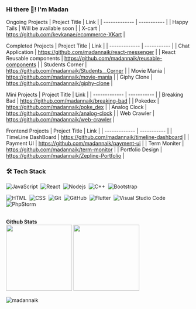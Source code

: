 
### Hi there 👋! I'm Madan

Ongoing Projects
| Project Title | Link | 
| ------------- | ----------- |
| Happy Tails   | Will be available soon   |
| X-cart  | https://github.com/kevkanae/ecommerce-XKart  |


Completed Projects
| Project Title | Link |
| ------------- | ----------- | 
| Chat Application   | https://github.com/madannaik/react-messenger  |
| React Reusable components  | https://github.com/madannaik/reusable-components  |
| Students Corner  | https://github.com/madannaik/Students__Corner  |
| Movie Mania  | https://github.com/madannaik/movie-mania  |
| Giphy Clone  | https://github.com/madannaik/giphy-clone  |

Mini Projects
| Project Title | Link |
| ------------- | ----------- | 
| Breaking Bad  | https://github.com/madannaik/breaking-bad  |
| Pokedex   | https://github.com/madannaik/poke_dex  |
| Analog Clock  | https://github.com/madannaik/analog-clock  |
| Web Crawler  | https://github.com/madannaik/web-crawler  |


Frontend Projects
| Project Title | Link |
| ------------- | ----------- | 
| TimeLine DashBoard  | https://github.com/madannaik/timeline-dashboard  |
| Payment UI  | https://github.com/madannaik/payment-ui  |
| Term Moniter  | https://github.com/madannaik/term-monitor  |
| Portfolio Design  | https://github.com/madannaik/Zepline-Portfolio |


<h3>🛠 Tech Stack</h3>

![JavaScript](https://img.shields.io/badge/-JavaScript-05122A?style=flat&logo=javascript)&nbsp;
![React](https://img.shields.io/badge/-React-05122A?style=flat&logo=react)&nbsp;
![Nodejs](https://img.shields.io/badge/-Node.js-05122A?style=flat&logo=node.js)&nbsp;
![C++](https://img.shields.io/badge/-C++-05122A?style=flat&logo=C%2B%2B&logoColor=00599C)&nbsp;
![Bootstrap](https://img.shields.io/badge/-Bootstrap-05122A?style=flat&logo=bootstrap&logoColor=563D7C)&nbsp;

![HTML](https://img.shields.io/badge/-HTML-05122A?style=flat&logo=HTML5)&nbsp;
![CSS](https://img.shields.io/badge/-CSS-05122A?style=flat&logo=CSS3&logoColor=1572B6)&nbsp;
![Git](https://img.shields.io/badge/-Git-05122A?style=flat&logo=git)&nbsp;
![GitHub](https://img.shields.io/badge/-GitHub-05122A?style=flat&logo=github)&nbsp;
![Flutter](https://img.shields.io/badge/-Flutter-05122A?style=flat&logo=flutter)&nbsp;
![Visual Studio Code](https://img.shields.io/badge/-Visual%20Studio%20Code-05122A?style=flat&logo=visual-studio-code&logoColor=007ACC)&nbsp;
![PhpStorm](https://img.shields.io/badge/-Phpstorm-05122A?style=flat&logo=phpstorm&logoColor=007ACC)&nbsp;


<br>


<summary><b> Github Stats</b></summary>
<!-- <details open> -->
<span>
       <img height="180em"  src="https://github-readme-stats.vercel.app/api?username=madannaik&show_icons=true&theme=dracula"/>
       <img height="180em"  src="https://github-readme-stats.vercel.app/api/top-langs/?username=madannaik&layout=compact"/>
</span>
<!-- </details -->
<!-- 
[![Madan's GitHub stats](https://github-readme-stats.vercel.app/api?username=madannaik&show_icons=true&theme=dracula)](https://github.com/madannaik/github-readme-stats)
[![Top Langs](https://github-readme-stats.vercel.app/api/top-langs/?username=madannaik&layout=compact)](https://github.com/madannaik/github-readme-stats)
-->


<p align="left"> <img src="https://komarev.com/ghpvc/?username=madannaik&label=Profile%20views&color=0e75b6&style=flat" alt="madannaik" /> </p>


</div>





<!-- ![Material-UI](https://img.shields.io/badge/Material--UI-05122A?style=flat&logo=material-ui&logoColor=563D7C)&nbsp;

 -->


